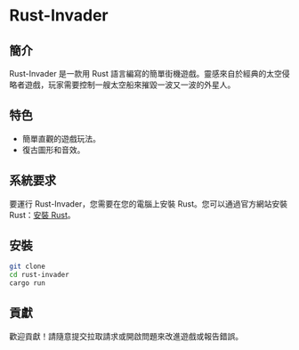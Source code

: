 # Rust-Invader

## 簡介
Rust-Invader 是一款用 Rust 語言編寫的簡單街機遊戲。靈感來自於經典的太空侵略者遊戲，玩家需要控制一艘太空船來摧毀一波又一波的外星人。

## 特色
- 簡單直觀的遊戲玩法。
- 復古圖形和音效。

## 系統要求
要運行 Rust-Invader，您需要在您的電腦上安裝 Rust。您可以通過官方網站安裝 Rust：[安裝 Rust](https://www.rust-lang.org/tools/install)。

## 安裝

```bash
git clone
cd rust-invader
cargo run
```
## 貢獻
歡迎貢獻！請隨意提交拉取請求或開啟問題來改進遊戲或報告錯誤。
